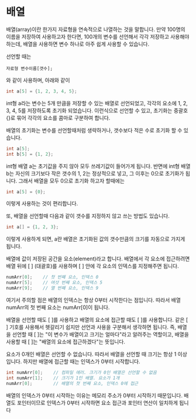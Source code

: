 # 배열

배열(array)이란 한가지 자료형을 연속적으로 나열하는 것을 말합니다. 만약 100명의 이름을 저장하여 사용하고자 한다면, 100개의 변수를 선언해서 각각 저장하고 사용해야 하는데, 배열을 사용하면 변수 하나로 아주 쉽게 사용할 수 있습니다.

선언할 때는
```
자료형 변수이름[갯수];
```

와 같이 사용하며, 아래와 같이 

```C
int a[5] = {1, 2, 3, 4, 5};
```

int형 a라는 변수는 5개 만큼을 저장할 수 있는 배열로 선언되었고, 각각의 요소에 1, 2, 3, 4, 5를 저장하도록 초기화 되었습니다. 이런식으로 선언할 수 있고, 초기화는 중괄호 {}로 묶어 각각의 요소를 콤마로 구분하여 합니다.

배열의 초기화는 변수를 선언할때처럼 생략하거나, 갯수보다 적은 수로 초기화 할 수 있습니다.
```C
int a[5];
int b[5] = {1, 2};
```
 int형 배열 a는 초기값을 주지 않아 모두 쓰레기값이 들어가게 됩니다. 반면에 int형 배열 b는 자신의 크기보다 작은 갯수의 1, 2는 정상적으로 넣고, 그 이후는 0으로 초기화가 됩니다. 그래서 배열을 모두 0으로 초기화 하고자 할때에는

```C
int a[5] = {0}; 
```

 이렇게 사용하는 것이 편리합니다.
 
 또, 배열을 선언할때 다음과 같이 갯수를 지정하지 않고 쓰는 방법도 있습니다.
```C
int a[] = {1, 2, 3};
```

 이렇게 사용하게 되면, a란 배열은 초기화된 값의 갯수만큼의 크기를 자동으로 가지게 됩니다.
 
 배열에 값이 저장된 공간을 요소(element)라고 합니다. 배열에서 각 요소에 접근하려면 배열 뒤에 [ ] (대괄호)를 사용하며 [ ] 안에 각 요소의 인덱스를 지정해주면 됩니다.
 
 ```C
 numArr[0];    // 첫 번째 요소, 인덱스 0
numArr[5];    // 여섯 번째 요소, 인덱스 5
numArr[9];    // 열 번째 요소, 인덱스 9
```
여기서 주의할 점은 배열의 인덱스는 항상 0부터 시작한다는 점입니다. 따라서 배열 numArr의 첫 번째 요소는 numArr[0]이 됩니다.

배열을 선언할 때도 [ ]를 사용하고 배열의 요소에 접근할 때도 [ ]를 사용합니다. 같은 [ ] 기호를 사용해서 헷갈리기 쉽지만 선언과 사용을 구분해서 생각하면 됩니다. 즉, 배열을 선언할 때 [ ]는 "이 변수가 배열이고 크기는 얼마다"라고 알려주는 역할이고, 배열을 사용할 때 [ ]는 "배열의 요소에 접근하겠다"는 뜻입니다.

요소가 0개인 배열은 선언할 수 없습니다. 따라서 배열을 선언할 때 크기는 항상 1 이상입니다. 하지만 배열에 접근할 때는 인덱스가 0부터 시작합니다.
```C
int numArr[0];    // 컴파일 에러. 크기가 0인 배열은 선언할 수 없음
int numArr[1];    // 크기가 1인 배열. 요소가 1개
numArr[0];        // 배열의 첫 번째 요소, 인덱스 0에 접근
````
배열의 인덱스가 0부터 시작하는 이유는 메모리 주소가 0부터 시작하기 때문입니다. 배열도 포인터이므로 인덱스가 0부터 시작하면 요소 접근과 포인터 연산이 일치하게 됩니다
